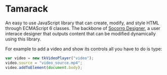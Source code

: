 # Tamarack
An easy to use JavaScript library that can create, modify, and style HTML through ECMAScript 6 classes. The backbone of [Socorro Designer](https://github.com/ianmartinez/Socorro-Designer), a user interace designer that outputs content that can be modified dynamically using this library.

For example to add a video and show its controls all you have to do is type:
```javascript
var video = new tkVideoPlayer("video");
video.source = "video_source.mp4";
video.addToElement(document.body);
```
